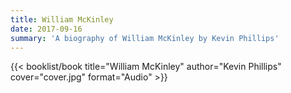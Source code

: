 ```yaml
---
title: William McKinley
date: 2017-09-16
summary: 'A biography of William McKinley by Kevin Phillips'
---
```


{{< booklist/book
title="William McKinley"
author="Kevin Phillips"
cover="cover.jpg"
format="Audio" >}}
